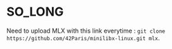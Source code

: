 # SO_LONG

Need to upload MLX with this link everytime : ```git clone https://github.com/42Paris/minilibx-linux.git mlx```.
